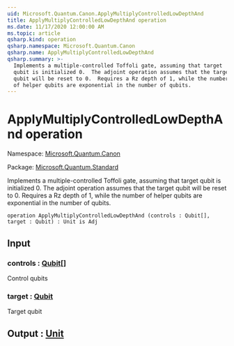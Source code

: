 ```yaml
---
uid: Microsoft.Quantum.Canon.ApplyMultiplyControlledLowDepthAnd
title: ApplyMultiplyControlledLowDepthAnd operation
ms.date: 11/17/2020 12:00:00 AM
ms.topic: article
qsharp.kind: operation
qsharp.namespace: Microsoft.Quantum.Canon
qsharp.name: ApplyMultiplyControlledLowDepthAnd
qsharp.summary: >-
  Implements a multiple-controlled Toffoli gate, assuming that target
  qubit is initialized 0.  The adjoint operation assumes that the target
  qubit will be reset to 0.  Requires a Rz depth of 1, while the number
  of helper qubits are exponential in the number of qubits.
---
```


# ApplyMultiplyControlledLowDepthAnd operation

Namespace: [Microsoft.Quantum.Canon](xref:Microsoft.Quantum.Canon)

Package: [Microsoft.Quantum.Standard](https://nuget.org/packages/Microsoft.Quantum.Standard)


Implements a multiple-controlled Toffoli gate, assuming that targetqubit is initialized 0.  The adjoint operation assumes that the targetqubit will be reset to 0.  Requires a Rz depth of 1, while the numberof helper qubits are exponential in the number of qubits.

```qsharp
operation ApplyMultiplyControlledLowDepthAnd (controls : Qubit[], target : Qubit) : Unit is Adj
```


## Input

### controls : [Qubit](xref:microsoft.quantum.lang-ref.qubit)[]

Control qubits


### target : [Qubit](xref:microsoft.quantum.lang-ref.qubit)

Target qubit



## Output : [Unit](xref:microsoft.quantum.lang-ref.unit)

